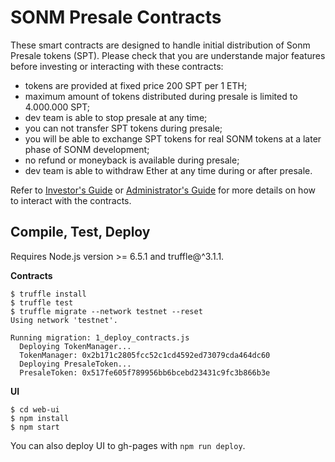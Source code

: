
SONM Presale Contracts
======================

These smart contracts are designed to handle initial distribution of Sonm
Presale tokens (SPT). Please check that you are understande major features
before investing or interacting with these contracts:

  - tokens are provided at fixed price 200 SPT per 1 ETH;
  - maximum amount of tokens distributed during presale is limited to 4.000.000 SPT;
  - dev team is able to stop presale at any time;
  - you can not transfer SPT tokens during presale;
  - you will be able to exchange SPT tokens for real SONM tokens at a later
    phase of SONM development;
  - no refund or moneyback is available during presale;
  - dev team is able to withdraw Ether at any time during or after presale.


Refer to [Investor's Guide]() or [Administrator's Guide](docs/admins-guide.md)
for more details on how to interact with the contracts.


Compile, Test, Deploy
---------------------

Requires Node.js version >= 6.5.1 and truffle@^3.1.1.

**Contracts**

```
$ truffle install
$ truffle test
$ truffle migrate --network testnet --reset
Using network 'testnet'.

Running migration: 1_deploy_contracts.js
  Deploying TokenManager...
  TokenManager: 0x2b171c2805fcc52c1cd4592ed73079cda464dc60
  Deploying PresaleToken...
  PresaleToken: 0x517fe605f789956bb6bcebd23431c9fc3b866b3e
```

**UI**

```
$ cd web-ui
$ npm install
$ npm start
```

You can also deploy UI to gh-pages with `npm run deploy`.
